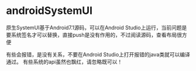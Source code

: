 # androidSystemUI
原生SystemUI基于Android7.1源码，可以在Android Studio上运行，当前问题是要系统签名才可以替换，直接push是没有作用的，不过阅读源码，查看布局很方便

有些会报错，是没有关系，不要在Android Studio上打开报错的java类就可以编译通过。
有些系统的api虽然也飘红，请忽略既可以！
